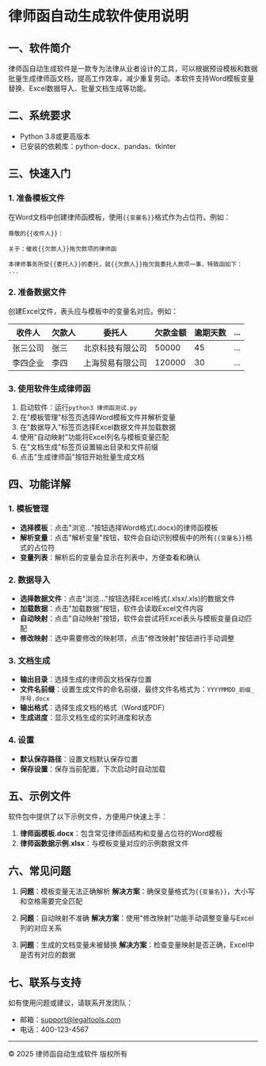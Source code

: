 # 律师函自动生成软件使用说明

## 一、软件简介

律师函自动生成软件是一款专为法律从业者设计的工具，可以根据预设模板和数据批量生成律师函文档，提高工作效率，减少重复劳动。本软件支持Word模板变量替换、Excel数据导入、批量文档生成等功能。

## 二、系统要求

- Python 3.8或更高版本
- 已安装的依赖库：python-docx、pandas、tkinter

## 三、快速入门

### 1. 准备模板文件

在Word文档中创建律师函模板，使用`{{变量名}}`格式作为占位符。例如：

```
尊敬的{{收件人}}：

关于：催收{{欠款人}}拖欠款项的律师函

本律师事务所受{{委托人}}的委托，就{{欠款人}}拖欠我委托人款项一事，特致函如下：
...
```

### 2. 准备数据文件

创建Excel文件，表头应与模板中的变量名对应。例如：

| 收件人 | 欠款人 | 委托人 | 欠款金额 | 逾期天数 | ... |
|--------|--------|--------|----------|----------|-----|
| 张三公司 | 张三 | 北京科技有限公司 | 50000 | 45 | ... |
| 李四企业 | 李四 | 上海贸易有限公司 | 120000 | 30 | ... |

### 3. 使用软件生成律师函

1. 启动软件：运行`python3 律师函测试.py`
2. 在"模板管理"标签页选择Word模板文件并解析变量
3. 在"数据导入"标签页选择Excel数据文件并加载数据
4. 使用"自动映射"功能将Excel列名与模板变量匹配
5. 在"文档生成"标签页设置输出目录和文件前缀
6. 点击"生成律师函"按钮开始批量生成文档

## 四、功能详解

### 1. 模板管理

- **选择模板**：点击"浏览..."按钮选择Word格式(.docx)的律师函模板
- **解析变量**：点击"解析变量"按钮，软件会自动识别模板中的所有`{{变量名}}`格式的占位符
- **变量列表**：解析后的变量会显示在列表中，方便查看和确认

### 2. 数据导入

- **选择数据文件**：点击"浏览..."按钮选择Excel格式(.xlsx/.xls)的数据文件
- **加载数据**：点击"加载数据"按钮，软件会读取Excel文件内容
- **自动映射**：点击"自动映射"按钮，软件会尝试将Excel表头与模板变量自动匹配
- **修改映射**：选中需要修改的映射项，点击"修改映射"按钮进行手动调整

### 3. 文档生成

- **输出目录**：选择生成的律师函文档保存位置
- **文件名前缀**：设置生成文件的命名前缀，最终文件名格式为：`YYYYMMDD_前缀_序号.docx`
- **输出格式**：选择生成文档的格式（Word或PDF）
- **生成进度**：显示文档生成的实时进度和状态

### 4. 设置

- **默认保存路径**：设置文档默认保存位置
- **保存设置**：保存当前配置，下次启动时自动加载

## 五、示例文件

软件包中提供了以下示例文件，方便用户快速上手：

1. **律师函模板.docx**：包含常见律师函结构和变量占位符的Word模板
2. **律师函数据示例.xlsx**：与模板变量对应的示例数据文件

## 六、常见问题

1. **问题**：模板变量无法正确解析
   **解决方案**：确保变量格式为`{{变量名}}`，大小写和空格需要完全匹配

2. **问题**：自动映射不准确
   **解决方案**：使用"修改映射"功能手动调整变量与Excel列的对应关系

3. **问题**：生成的文档变量未被替换
   **解决方案**：检查变量映射是否正确，Excel中是否有对应的数据

## 七、联系与支持

如有使用问题或建议，请联系开发团队：

- 邮箱：support@legaltools.com
- 电话：400-123-4567

---

© 2025 律师函自动生成软件 版权所有